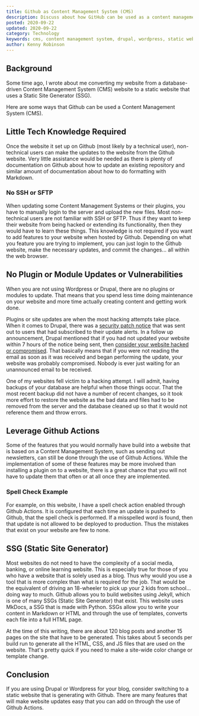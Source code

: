 ```yaml
---
title: Github as Content Management System (CMS)
description: Discuss about how GitHub can be used as a content management system and to avoid systems like Drupal and Wordpress
posted: 2020-09-22
updated: 2020-09-22
category: Technology
keywords: cms, content management system, drupal, wordpress, static websites, static site generator, database websites
author: Kenny Robinson
---
```


## Background

Some time ago, I wrote about me converting my website from a database-driven Content Management System (CMS) website to a
static website that uses a Static Site Generator (SSG).

Here are some ways that Github can be used a Content Management System (CMS).

## Little Tech Knowledge Required

Once the website it set up on Github (most likely by a technical user), non-technical users can make the
updates to the website from the Github website. Very
little assistance would be needed as there is plenty of documentation on Github about how to update an existing repository
and similar amount of documentation about how to do formatting with Markdown.

### No SSH or SFTP

When updating some Content Management Systems or their plugins, you have to manually login to the server and upload the new files.
Most non-technical users are not familiar with SSH or SFTP. Thus if they want to keep their website from being hacked or
extending its functionality, then they would have to learn these things. This knowledge is not required if you want to add
features to your website when hosted by Github. Depending on what you feature you are trying to implement, you can just login
to the Github website, make the necessary updates, and commit the changes... all within the web browser.

## No Plugin or Module Updates or Vulnerabilities

When you are not using Wordpress or Drupal, there are no plugins or modules to update. That means that you spend less time
doing maintenance on your website and more time actually creating content and getting work done.

Plugins or site updates are when the most hacking attempts take place. When it comes to Drupal, there was a
<a href="https://www.eweek.com/security/drupal-users-had-seven-hours-to-patch-or-be-hacked"
target="_blank">security patch notice</a>
that was sent out to users that had subscribed to their update alerts. In a follow up announcement, Drupal mentioned that
if you had not updated your website within 7 hours of the notice being sent, then
<a href="https://www.drupal.org/PSA-2014-003" target="_blank">consider your website hacked or compromised</a>. That basically
means that if you were not reading the email as soon as it was received and began performing the update, your website was
probably compromised. Nobody is ever just waiting for an unannounced email to be received.

One of my websites fell victim to a hacking attempt. I will admit, having backups of your database are helpful when those
things occur. That the most recent backup did not have a number of recent changes, so it took more effort to restore the
website as the bad data and files had to be removed from the server and the database cleaned up so that it would not
reference them and throw errors.

## Leverage Github Actions

Some of the features that you would normally have build into a website that is based on a Content Management System, such as
sending out newsletters, can still be done through the use of Github Actions. While the implementation of some of these
features may be more involved than installing a plugin on to a website, there is a great chance that you will not have to
update them that often or at all once they are implemented.

### Spell Check Example

For example, on this website, I have a spell check action enabled through Github Actions. It is configured that each time
an update is pushed to Github, that the spell check is performed. If a misspelled word is found, then that update is not
allowed to be deployed to production. Thus the mistakes that exist on your website are few to none.

## SSG (Static Site Generator)

Most websites do not need to have the complexity of a social media, banking, or online learning website.
This is especially true for those of you who have a website that is solely used as a blog.
Thus why would you use
a tool that is more complex than what is required for the job. That would be the equivalent of driving an 18-wheeler to
pick up your 2 kids from school... doing way to much.
Github allows you to build websites using Jekyll, which is one of many SSGs (Static Site Generator) that exist. This website
uses MkDocs, a SSG that is made with Python. SSGs allow you to write your content in Markdown or HTML and through the use
of templates, converts each file into a full HTML page.

At the time of this writing, there are about 120 blog posts and another 15 pages on the site that have to be generated. This
takes about 5 seconds per build run to generate all the HTML, CSS, and JS files that are used on the website. That's pretty
quick if you need to make a site-wide color change or template change.

## Conclusion

If you are using Drupal or Wordpress for your blog, consider switching to a static website that is generating with Github.
There are many features that will make website updates easy that you can add on through the use of Github Actions.
